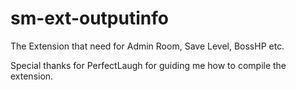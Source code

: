 # sm-ext-outputinfo

The Extension that need for Admin Room, Save Level, BossHP etc.

Special thanks for PerfectLaugh for guiding me how to compile the extension. 
